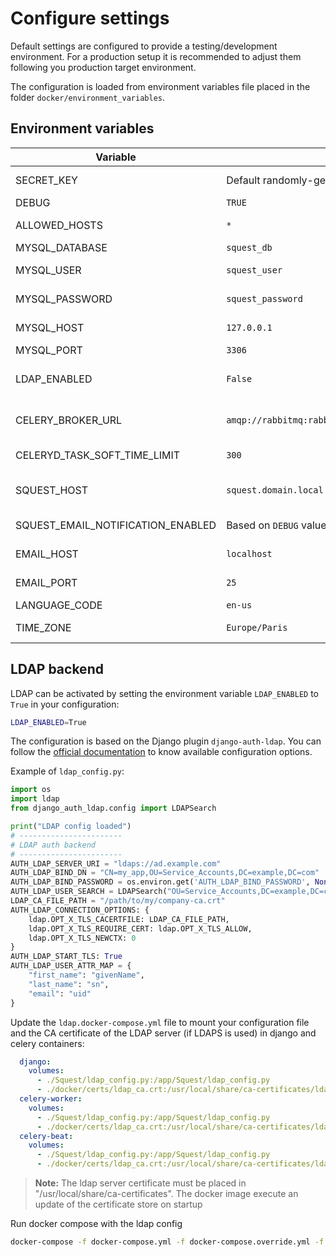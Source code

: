 # Configure settings

Default settings are configured to provide a testing/development environment. For a production setup it is recommended
to adjust them following you production target environment.

The configuration is loaded from environment variables file placed in the folder `docker/environment_variables`.

## Environment variables

| Variable                          | Default                                          | Comment                                                                                                                              |
| --------------------------------- | ------------------------------------------------ | ------------------------------------------------------------------------------------------------------------------------------------ |
| SECRET_KEY                        | Default randomly-generated                       | Django secret key used for cryptographic signing. [Doc](https://docs.djangoproject.com/en/3.2/ref/settings/#std:setting-SECRET_KEY). |
| DEBUG                             | `TRUE`                                           | Django DEBUG mode.                                                                                                                   |
| ALLOWED_HOSTS                     | `*`                                              | Comma separated list of allowed FQDN. [Doc](https://docs.djangoproject.com/en/3.2/ref/settings/#allowed-hosts).                      |
| MYSQL_DATABASE                    | `squest_db`                                      | Mysql database name.                                                                                                                 |
| MYSQL_USER                        | `squest_user`                                    | Mysql user used to connect to the DB name.                                                                                           |
| MYSQL_PASSWORD                    | `squest_password`                                | Password of the mysql user name.                                                                                                     |
| MYSQL_HOST                        | `127.0.0.1`                                      | Mysql DB host. Switch to `db` when not in dev env.                                                                                   |
| MYSQL_PORT                        | `3306`                                           | Mysql DB port.                                                                                                                       |
| LDAP_ENABLED                      | `False`                                          | Set to `True` to enable LDAP based authentication. See configuration below.                                                          |
| CELERY_BROKER_URL                 | `amqp://rabbitmq:rabbitmq@localhost:5672/squest` | Rabbitmq URL. Replace `localhost` by `rabbitmq` when not in dev env.                                                                 |
| CELERYD_TASK_SOFT_TIME_LIMIT      | `300`                                            | Async task execution timeout. [Doc](https://docs.celeryproject.org/en/v2.2.4/configuration.html#celeryd-task-soft-time-limit).       |
| SQUEST_HOST                       | `squest.domain.local`                            | Domain name used as email sender. E.g: "squest@squest.domain.local".                                                                 |
| SQUEST_EMAIL_NOTIFICATION_ENABLED | Based on `DEBUG` value by default                | Set to `True` to enable email notification.                                                                                          |
| EMAIL_HOST                        | `localhost`                                      | The SMTP host to use for sending email.                                                                                              |
| EMAIL_PORT                        | `25`                                             | Port to use for the SMTP server defined in `EMAIL_HOST`.                                                                             |
| LANGUAGE_CODE                     | `en-us`                                          | Django language. [Doc](https://docs.djangoproject.com/en/3.2/ref/settings/#language-code)                                            |
| TIME_ZONE                         | `Europe/Paris`                                   | Time zone of the server that host Squest service. [Doc](https://docs.djangoproject.com/en/3.2/ref/settings/#std:setting-TIME_ZONE)   |

## LDAP backend

LDAP can be activated by setting the environment variable `LDAP_ENABLED` to `True` in your configuration:
```bash
LDAP_ENABLED=True
```

The configuration is based on the Django plugin `django-auth-ldap`.
You can follow the [official documentation](https://django-auth-ldap.readthedocs.io/en/latest/authentication.html#)
to know available configuration options.

Example of `ldap_config.py`:

```python
import os
import ldap
from django_auth_ldap.config import LDAPSearch

print("LDAP config loaded")
# -----------------------
# LDAP auth backend
# -----------------------
AUTH_LDAP_SERVER_URI = "ldaps://ad.example.com"
AUTH_LDAP_BIND_DN = "CN=my_app,OU=Service_Accounts,DC=example,DC=com"
AUTH_LDAP_BIND_PASSWORD = os.environ.get('AUTH_LDAP_BIND_PASSWORD', None)
AUTH_LDAP_USER_SEARCH = LDAPSearch("OU=Service_Accounts,DC=example,DC=com", ldap.SCOPE_SUBTREE, "(uid=%(user)s)")
LDAP_CA_FILE_PATH = "/path/to/my/company-ca.crt"
AUTH_LDAP_CONNECTION_OPTIONS: {
    ldap.OPT_X_TLS_CACERTFILE: LDAP_CA_FILE_PATH,
    ldap.OPT_X_TLS_REQUIRE_CERT: ldap.OPT_X_TLS_ALLOW,
    ldap.OPT_X_TLS_NEWCTX: 0
}
AUTH_LDAP_START_TLS: True
AUTH_LDAP_USER_ATTR_MAP = {
    "first_name": "givenName",
    "last_name": "sn",
    "email": "uid"
}
```

Update the `ldap.docker-compose.yml` file to mount your configuration file and the CA certificate of the LDAP 
server (if LDAPS is used) in django and celery containers:
```yaml
  django:
    volumes:
      - ./Squest/ldap_config.py:/app/Squest/ldap_config.py
      - ./docker/certs/ldap_ca.crt:/usr/local/share/ca-certificates/ldap_ca.crt
  celery-worker:
    volumes:
      - ./Squest/ldap_config.py:/app/Squest/ldap_config.py
      - ./docker/certs/ldap_ca.crt:/usr/local/share/ca-certificates/ldap_ca.crt
  celery-beat:
    volumes:
      - ./Squest/ldap_config.py:/app/Squest/ldap_config.py
      - ./docker/certs/ldap_ca.crt:/usr/local/share/ca-certificates/ldap_ca.crt
```

>**Note:** The ldap server certificate must be placed in "/usr/local/share/ca-certificates". The docker image execute 
an update of the certificate store on startup

Run docker compose with the ldap config
```bash
docker-compose -f docker-compose.yml -f docker-compose.override.yml -f ldap.docker-compose.yml up 
```
